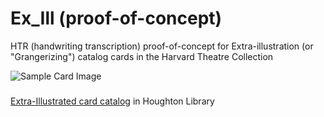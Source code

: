 # Ex_Ill (proof-of-concept)
HTR (handwriting transcription) proof-of-concept for Extra-illustration (or "Grangerizing") catalog cards in the Harvard Theatre Collection

![Sample Card Image](https://libapps.s3.amazonaws.com/accounts/56717/images/Ex_Ill_Card.JPG)

###
[Extra-Illustrated card catalog](https://guides.library.harvard.edu/c.php?g=952283&p=6870117&preview=f9ab7760c58a9bd38a72eb2dc5ddf111) in Houghton Library
